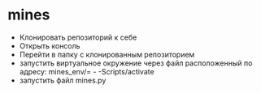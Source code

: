 # mines
- Клонировать репозиторий к себе
- Открыть консоль
- Перейти в папку с клонированным репозиторием
- запустить виртуальное окружение через файл расположенный по адресу: mines_env/= - -Scripts/activate
- запустить файл mines.py

